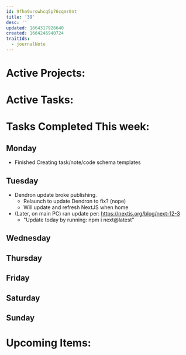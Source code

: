 ```yaml
---
id: 9fhn9vrowhcq5p76cqmr0nt
title: '39'
desc: ''
updated: 1664317926640
created: 1664246940724
traitIds:
  - journalNote
---
```


# Active Projects:
 

# Active Tasks:


# Tasks Completed This week:


## Monday
- Finished Creating task/note/code schema templates



## Tuesday
- Dendron update broke publishing. 
  - Relaunch to update Dendron to fix? (nope)
  - Will update and refresh NextJS when home
- (Later, on main PC) ran update per: https://nextjs.org/blog/next-12-3
  - "Update today by running: npm i next@latest"
## Wednesday


## Thursday


## Friday


## Saturday


## Sunday



# Upcoming Items:



